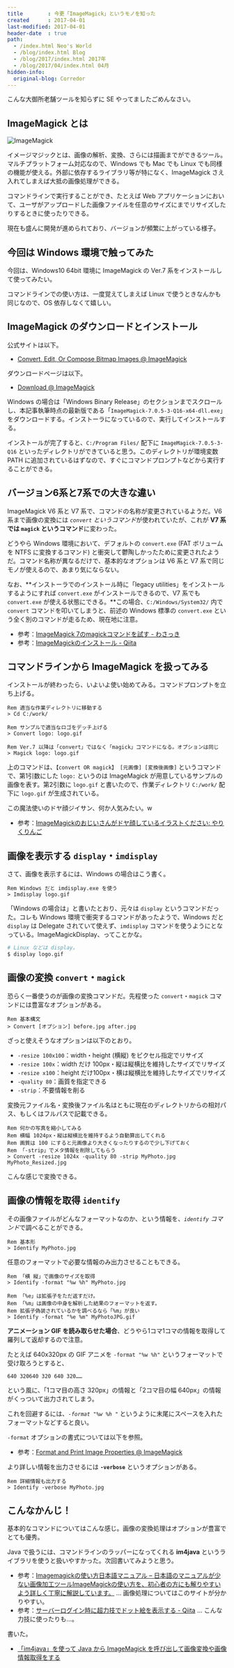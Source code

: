 ```yaml
---
title        : 今更「ImageMagick」というモノを知った
created      : 2017-04-01
last-modified: 2017-04-01
header-date  : true
path:
  - /index.html Neo's World
  - /blog/index.html Blog
  - /blog/2017/index.html 2017年
  - /blog/2017/04/index.html 04月
hidden-info:
  original-blog: Corredor
---
```


こんな大御所老舗ツールを知らずに SE やってましたごめんなさい。

## ImageMagick とは

![ImageMagick](01-02-01.png)

イメージマジックとは、画像の解析、変換、さらには描画までができるツール。マルチプラットフォーム対応なので、Windows でも Mac でも Linux でも同様の機能が使える。外部に依存するライブラリ等が特になく、ImageMagick さえ入れてしまえば大抵の画像処理ができる。

コマンドラインで実行することができ、たとえば Web アプリケーションにおいて、ユーザがアップロードした画像ファイルを任意のサイズにまでリサイズしたりするときに使ったりできる。

現在も盛んに開発が進められており、バージョンが頻繁に上がっている様子。

## 今回は Windows 環境で触ってみた

今回は、Windows10 64bit 環境に ImageMagick の Ver.7 系をインストールして使ってみたい。

コマンドラインでの使い方は、一度覚えてしまえば Linux で使うときなんかも同じなので、OS 依存しなくて嬉しい。

## ImageMagick のダウンロードとインストール

公式サイトは以下。

- [Convert, Edit, Or Compose Bitmap Images @ ImageMagick](http://www.imagemagick.org/)

ダウンロードページは以下。

- [Download @ ImageMagick](http://www.imagemagick.org/script/download.php)

Windows の場合は「Windows Binary Release」のセクションまでスクロールし、本記事執筆時点の最新版である「`ImageMagick-7.0.5-3-Q16-x64-dll.exe`」をダウンロードする。インストーラになっているので、実行してインストールする。

インストールが完了すると、`C:/Program Files/` 配下に `ImageMagick-7.0.5-3-Q16` といったディレクトリができていると思う。このディレクトリが環境変数 PATH に追加されているはずなので、すぐにコマンドプロンプトなどから実行することができる。

## バージョン6系と7系での大きな違い

ImageMagick V6 系と V7 系で、コマンドの名称が変更されているようだ。V6 系まで画像の変換には *`convert` というコマンド*が使われていたが、これが **V7 系では `magick` というコマンド**に変わった。

どうやら Windows 環境において、デフォルトの `convert.exe` (FAT ボリュームを NTFS に変換するコマンド) と衝突して鬱陶しかったために変更されたようだ。コマンド名称が異なるだけで、基本的なオプションは V6 系と V7 系で同じモノが使えるので、あまり気にならない。

なお、**インストーラでのインストール時に「legacy utilities」をインストールするようにすれば `convert.exe` がインストールできるので、V7 系でも `convert.exe` が使える状態にできる。**この場合、`C:/Windows/System32/` 内で `convert` コマンドを叩いてしまうと、前述の Windows 標準の `convert.exe` という全く別のコマンドが走るため、現在地に注意。

- 参考：[ImageMagick 7のmagickコマンドを試す - わさっき](http://d.hatena.ne.jp/takehikom/20160804/1470343978)
- 参考：[ImageMagickのインストール - Qiita](http://qiita.com/mtakizawa/items/d903c9f8e94c6dff123f)

## コマンドラインから ImageMagick を扱ってみる

インストールが終わったら、いよいよ使い始めてみる。コマンドプロンプトを立ち上げる。

```batch
Rem 適当な作業ディレクトリに移動する
> Cd C:/work/

Rem サンプルで適当なロゴをデッチ上げる
> Convert logo: logo.gif

Rem Ver.7 以降は「convert」ではなく「magick」コマンドになる。オプションは同じ
> Magick logo: logo.gif
```

上のコマンドは、`【convert OR magick】 [元画像] [変換後画像]` というコマンドで、第1引数にした `logo:` というのは ImageMagick が用意しているサンプルの画像を表す。第2引数に `logo.gif` と書いたので、作業ディレクトリ `C:/work/` 配下に `logo.gif` が生成されている。

この魔法使いのドヤ顔ジイサン、何か人気みたい。w

- 参考：[ImageMagickのおじいさんがドヤ顔しているイラストください: やりくりんご](http://mnlab.sblo.jp/article/47359100.html)

## 画像を表示する `display`・`imdisplay`

さて、画像を表示するには、Windows の場合はこう書く。

```batch
Rem Windows だと imdisplay.exe を使う
> Imdisplay logo.gif
```

「Windows の場合は」と書いたとおり、元々は `display` というコマンドだった。コレも Windows 環境で衝突するコマンドがあったようで、Windows だと `display` は Delegate されていて使えず、`imdisplay` コマンドを使うようにとなっている。ImageMagickDisplay、ってことかな。

```bash
# Linux などは display。
$ display logo.gif
```

## 画像の変換 `convert`・`magick`

恐らく一番使うのが画像の変換コマンドだ。先程使った `convert`・`magick` コマンドには豊富なオプションがある。

```batch
Rem 基本構文
> Convert [オプション] before.jpg after.jpg
```

ざっと使えそうなオプションは以下のとおり。

- `-resize 100x100`：width・height (横縦) をピクセル指定でリサイズ
- `-resize 100x`：width だけ 100px・縦は縦横比を維持したサイズでリサイズ
- `-resize x100`：height だけ100px・横は縦横比を維持したサイズでリサイズ
- `-quality 80`：画質を指定できる
- `-strip`：不要情報を削る

変換元ファイル名・変換後ファイル名はともに現在のディレクトリからの相対パス、もしくはフルパスで記載できる。

```batch
Rem 何かの写真を縮小してみる
Rem 横幅 1024px・縦は縦横比を維持するよう自動算出してくれる
Rem 画質は 100 にすると元画像より大きくなったりするので少し下げておく
Rem 「-strip」でメタ情報を削除してもらう
> Convert -resize 1024x -quality 80 -strip MyPhoto.jpg MyPhoto_Resized.jpg
```

こんな感じで変換できる。

## 画像の情報を取得 `identify`

その画像ファイルがどんなフォーマットなのか、という情報を、*`identify` コマンド*で調べることができる。

```batch
Rem 基本形
> Identify MyPhoto.jpg
```

任意のフォーマットで必要な情報のみ出力させることもできる。

```batch
Rem 「横 縦」で画像のサイズを取得
> Identify -format "%w %h" MyPhoto.jpg

Rem 「%e」は拡張子をただ返すだけ。
Rem 「%m」は画像の中身を解析した結果のフォーマットを返す。
Rem 拡張子偽装されているかを調べるなら「%m」が良い
> Identify -format "%e %m" MyPhotoJPG.gif
```

**アニメーション GIF を読み取らせた場合**、どうやら1コマ1コマの情報を取得して羅列して返却するので注意。

たとえば 640x320px の GIF アニメを `-format "%w %h"` というフォーマットで受け取ろうとすると、

```
640 320640 320 640 320……
```

という風に、「1コマ目の高さ 320px」の情報と「2コマ目の幅 640px」の情報がくっついて出力されてしまう。

これを回避するには、*`-format "%w %h "`* というように末尾にスペースを入れたフォーマットなどすると良い。

`-format` オプションの書式については以下を参照。

- 参考：[Format and Print Image Properties @ ImageMagick](https://www.imagemagick.org/script/escape.php)

より詳しい情報を出力させるには **`-verbose`** というオプションがある。

```batch
Rem 詳細情報も出力する
> Identify -verbose MyPhoto.jpg
```

## こんなかんじ！

基本的なコマンドについてはこんな感じ。画像の変換処理はオプションが豊富でとても優秀。

Java で扱うには、コマンドラインのラッパーになってくれる **im4java** というライブラリを使うと扱いやすかった。次回書いてみようと思う。

- 参考：[Imagemagickの使い方日本語マニュアル – 日本語のマニュアルが少ない画像加工ツールImageMagickの使い方を、初心者の方にも解りやすいよう詳しく丁寧に解説しています。](http://imagemagick.rulez.jp/) … 画像処理についてはこのサイトが分かりやすい。
- 参考：[サーバーログイン時に超力技でドット絵を表示する - Qiita](http://qiita.com/hasegit/items/3e9a08ef3c743c17806c) … こんな力技に使ったりも…。

書いた。

- [「im4java」を使って Java から ImageMagick を呼び出して画像変換や画像情報取得をする](/blog/2017/04/02-01.html)
